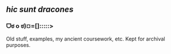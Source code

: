 ## *hic sunt dracones*
### ᗜಠ o ಠ)¤=[]:::::>

Old stuff, examples, my ancient coursework, etc.  Kept for archival purposes.
